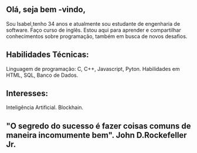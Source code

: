 ## Olá, seja bem -vindo,

 Sou Isabel,tenho 34 anos e atualmente sou estudante de engenharia de software.
 Faço curso de inglês.
 Estou aqui para aprender e compartilhar conhecimentos sobre programação, também em busca de novos desafios.

 ## Habilidades Técnicas:
 Linguagem de programação: C, C++, Javascript, Pyton.
 Habilidades em HTML, SQL, Banco de Dados.

 ## Interesses:
 Inteligência Artificial.
 Blockhain.

 ## "O segredo do sucesso é fazer coisas comuns de maneira incomumente bem". John D.Rockefeller Jr.
 